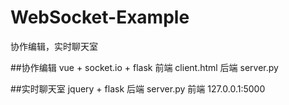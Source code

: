 # WebSocket-Example
协作编辑，实时聊天室

##协作编辑
vue + socket.io + flask
前端 client.html 
后端 server.py

##实时聊天室
jquery + flask
后端 server.py 
前端 127.0.0.1:5000
